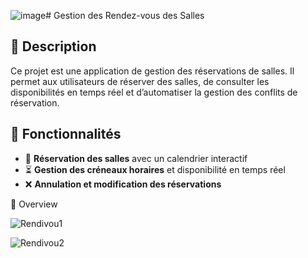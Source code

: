 ![image](https://github.com/user-attachments/assets/2cac4c80-9bc8-47da-95b9-5e89fb26e4dc)# Gestion des Rendez-vous des Salles

## 📌 Description  
Ce projet est une application de gestion des réservations de salles. Il permet aux utilisateurs de réserver des salles, de consulter les disponibilités en temps réel et d’automatiser la gestion des conflits de réservation.

## 🚀 Fonctionnalités  
- 📅 **Réservation des salles** avec un calendrier interactif  
- ⏳ **Gestion des créneaux horaires** et disponibilité en temps réel  
- ❌ **Annulation et modification des réservations**   

📱 Overview


![Rendivou1](https://github.com/user-attachments/assets/83226e7f-ab13-452d-92bb-04fb0b35c240)

![Rendivou2](https://github.com/user-attachments/assets/edeb6ef8-73c9-4bb0-a380-6e88b3d54dd6)
